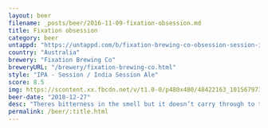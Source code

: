 ```yaml
---
layout: beer
filename: _posts/beer/2016-11-09-fixation-obsession.md
title: Fixation obsession
category: beer
untappd: "https://untappd.com/b/fixation-brewing-co-obsession-session-ipa/2259843"
country: "Australia"
brewery: "Fixation Brewing Co"
breweryURL: "/brewery/fixation-brewing-co.html"
style: "IPA - Session / India Session Ale"
score: 8.5
img: https://scontent.xx.fbcdn.net/v/t1.0-0/p480x480/48422163_10156797308478745_7195079529524625408_n.jpg?_nc_cat=111&_nc_ht=scontent.xx&oh=dc23c67fd6ab89ed7db9327af9daca74&oe=5D78FF26
beer-date: "2018-12-27"
desc: "Theres bitterness in the smell but it doesn’t carry through to the taste. What it does have is a whole bunch of fruity, hoppy flavours. Truely a session IPA, I could drink these all day"
permalink: /beer/:title.html
---
```

